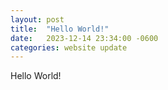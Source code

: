 ```yaml
---
layout: post
title:  "Hello World!"
date:   2023-12-14 23:34:00 -0600
categories: website update
---
```


Hello World!